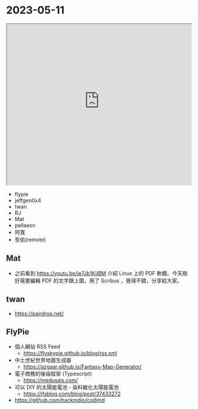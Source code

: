 # 2023-05-11

<iframe src="https://photos.hackingthursday.org/2023-05-11" width="100%" height="440px"></iframe>

- flypie
- jeffgen0x4
- twan
- RJ
- Mat
- pellaeon
- 阿寬
- 哲佑(remote)

## Mat

- 之前看到 https://youtu.be/ie7Jb1KiIBM 介紹 Linux 上的 PDF 軟體。今天剛好需要編輯 PDF 的文字跟上圖，用了 Scribus ，覺得不錯，分享給大家。

## twan

- https://pairdrop.net/

## FlyPie

- 個人網站 RSS Feed
  - https://flyskypie.github.io/blog/rss.xml
- 中土世紀世界地圖生成器
  - https://azgaar.github.io/Fantasy-Map-Generator/
- 電子商務的後端框架 (Typescript)
  - https://medusajs.com/
- 可以 DIY 的太陽能電池 - 染料敏化太陽能電池
  - https://jfsblog.com/blog/post/37433272
- https://github.com/hackmdio/codimd


